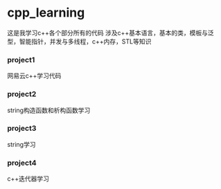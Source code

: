 # cpp_learning这是我学习c++各个部分所有的代码涉及c++基本语言，基本的类，模板与泛型，智能指针，并发与多线程，c++内存，STL等知识<h3>project1</h3>网易云c++学习代码<h3>project2</h3>string构造函数和析构函数学习<h3>project3</h3>string学习<h3>project4</h3>c++迭代器学习